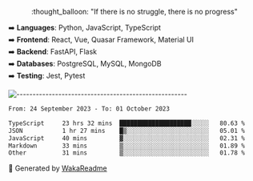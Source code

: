 <p align="center"> 
  :thought_balloon: "If there is no struggle, there is no progress"
</p>

<p align="left">
  ➡️ <strong>Languages</strong>: Python, JavaScript, TypeScript<br>
  ➡️ <strong>Frontend</strong>: React, Vue, Quasar Framework, Material UI<br>
  ➡️ <strong>Backend</strong>: FastAPI, Flask<br>
  ➡️ <strong>Databases</strong>: PostgreSQL, MySQL, MongoDB<br>
  ➡️ <strong>Testing</strong>: Jest, Pytest<br>
</p>

![-----------------------------------------------------](https://raw.githubusercontent.com/andreasbm/readme/master/assets/lines/vintage.png)

<!--START_SECTION:waka-->

```txt
From: 24 September 2023 - To: 01 October 2023

TypeScript     23 hrs 32 mins  ████████████████████░░░░░   80.63 %
JSON           1 hr 27 mins    █▒░░░░░░░░░░░░░░░░░░░░░░░   05.01 %
JavaScript     40 mins         ▓░░░░░░░░░░░░░░░░░░░░░░░░   02.31 %
Markdown       33 mins         ▒░░░░░░░░░░░░░░░░░░░░░░░░   01.89 %
Other          31 mins         ▒░░░░░░░░░░░░░░░░░░░░░░░░   01.78 %
```

<!--END_SECTION:waka-->


🚀 Generated by [WakaReadme](https://github.com/athul/waka-readme)
